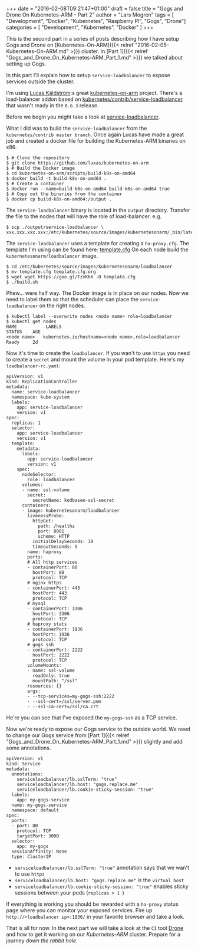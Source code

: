 +++
date = "2016-02-08T09:21:47+01:00"
draft = false
title = "Gogs and Drone On Kubernetes-ARM - Part 2"
author = "Lars Mogren"
tags = [ "Development", "Docker", "Kubernetes", "Raspberry PI", "Gogs", "Drone"]
categories = [ "Development", "Kubernetes", "Docker" ]
+++

This is the second part in a series of posts describing how I have setup Gogs
and Drone on
[Kubernetes-On-ARM]({{< relref "2016-02-05-Kubernetes-On-ARM.md" >}}) cluster.
In [Part 1]({{< relref "Gogs_and_Drone_On_Kubernetes-ARM_Part_1.md" >}}) we
talked about setting up Gogs.

In this part I'll explain how to setup `service-loadbalancer` to expose services
outside the cluster.
<!--more-->

I'm using [Lucas Käldström](https://github.com/luxas):s great
[kubernetes-on-arm](https://github.com/luxas/kubernetes-on-arm) project.
There's a load-balancer addon based on [kubernetes/contrib/service-loadbalancer](https://github.com/kubernetes/contrib)
that wasn't ready in the `0.6.3` release.

Before we begin you might take a look at
[service-loadbalancer](https://github.com/kubernetes/contrib/tree/master/service-loadbalancer).

What I did was to build the `service-loadbalancer` from the
`kubernetes/contrib master branch`. Once again Lucas have made a great job and
created a docker file for building the Kubernetes-ARM binaries on x86.

```shell
$ # Clone the repository
$ git clone https://github.com/luxas/kubernetes-on-arm
$ # Build the Docker image
$ cd kubernetes-on-arm/scripts/build-k8s-on-amd64
$ docker build -t build-k8s-on-amd64 .
$ # Create a container
$ docker run --name=build-k8s-on-amd64 build-k8s-on-amd64 true
$ # Copy out the binaries from the container
$ docker cp build-k8s-on-amd64:/output .
```
The `service-loadbalancer` binary is located in the `output` directory.
Transfer the file to the nodes that will have the role of load-balancer.
e.g.
```shell
$ scp ./output/service-loadbalancer \ xxx.xxx.xxx.xxx:/etc/kubernetes/source/images/kubernetesonarm/_bin/latest
```
The `service-loadbalancer` uses a template for creating a `ha-proxy.cfg`.
The template I'm using can be found here: [template.cfg](https://goo.gl/TzvKhX)
On each node build the `kubernetesonarm/loadbalancer` image.
```shell
$ cd /etc/kubernetes/source/images/kubernetesonarm/loadbalancer
$ mv template.cfg template.cfg.org
$ wget wget https://goo.gl/TzvKhX -O template.cfg
$ ./build.sh
```

Phew... were half way. The Docker image is in place on our nodes. Now we need
to label them so that the scheduler can place the `service-loadbalancer` on the
right nodes.
```shell
$ kubectl label --overwrite nodes <node name> role=loadbalancer
$ kubectl get nodes
NAME           LABELS                                                  STATUS    AGE
<node name>   kubernetes.io/hostname=<node name>,role=loadbalancer     Ready     2d
```

Now it's time to create the `loadbalancer`. If you wan't to use `https` you need
to create a `secret` and mount the volume in your pod template.
Here's my `loadbalancer-rc.yaml`:
```
apiVersion: v1
kind: ReplicationController
metadata:
  name: service-loadbalancer
  namespace: kube-system
  labels:
    app: service-loadbalancer
    version: v1
spec:
  replicas: 1
  selector:
    app: service-loadbalancer
    version: v1
  template:
    metadata:
      labels:
        app: service-loadbalancer
        version: v1
    spec:
      nodeSelector:
        role: loadbalancer
      volumes:
      - name: ssl-volume
        secret:
          secretName: kodbasen-ssl-secret
      containers:
      - image: kubernetesonarm/loadbalancer
        livenessProbe:
          httpGet:
            path: /healthz
            port: 8081
            scheme: HTTP
          initialDelaySeconds: 30
          timeoutSeconds: 5
        name: haproxy
        ports:
        # All http services
        - containerPort: 80
          hostPort: 80
          protocol: TCP
        # nginx https
        - containerPort: 443
          hostPort: 443
          protocol: TCP
        # mysql
        - containerPort: 3306
          hostPort: 3306
          protocol: TCP
        # haproxy stats
        - containerPort: 1936
          hostPort: 1936
          protocol: TCP
        # gogs ssh
        - containerPort: 2222
          hostPort: 2222
          protocol: TCP
        volumeMounts:
        - name: ssl-volume
          readOnly: true
          mountPath: "/ssl"
        resources: {}
        args:
        - --tcp-services=my-gogs-ssh:2222
        - --ssl-cert=/ssl/server.pem
        - --ssl-ca-cert=/ssl/ca.crt
```
He're you can see that I've exposed the `my-gogs-ssh` as a TCP service.

Now we're ready to expose our Gogs service to the outside world. We need to
change our Gogs service from
[Part 1]({{< relref "Gogs_and_Drone_On_Kubernetes-ARM_Part_1.md" >}}) slightly and add
some annotations.

```
apiVersion: v1
kind: Service
metadata:
  annotations:
    serviceloadbalancer/lb.sslTerm: "true"
    serviceloadbalancer/lb.host: "gogs.replace.me"
    serviceloadbalancer/lb.cookie-sticky-session: "true"
  labels:
    app: my-gogs-service
  name: my-gogs-service
  namespace: default
spec:
  ports:
  - port: 80
    protocol: TCP
    targetPort: 3000
  selector:
    app: my-gogs
  sessionAffinity: None
  type: ClusterIP
```

* `serviceloadbalancer/lb.sslTerm: "true"` annotation says that we wan't to
use `https`
* `serviceloadbalancer/lb.host: "gogs.replace.me"` is the `virtual host`
* `serviceloadbalancer/lb.cookie-sticky-session: "true"` enables sticky sessions
between your pods (`replicas > 1 `)

If everything is working you should be rewarded with a `ha-proxy` status page
where you can monitor your exposed services. Fire up
`http://<loadbalancer ip>:1936/` in your favorite browser and take a look.

That is all for now. In the next part we will take a look at the `CI` tool
[Drone](https://github.com/drone/drone) and how to get it working on our
_Kubernetes-ARM_ cluster. Prepare for a journey _down the rabbit hole_.
